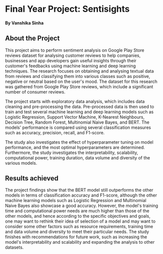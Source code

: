 # Final Year Project: Sentisights

#### By Vanshika Sinha

## About the Project

This project aims to perform sentiment analysis on Google Play Store reviews dataset for analysing customer reviews to help companies, businesses and app developers gain useful insights through their customer's feedbacks using machine learning and deep learning techniques. The research focuses on obtaining and analysing textual data from reviews and classifying them into various classes such as positive, negative or neutral based on the user's mood. The dataset for this research was gathered from Google Play Store reviews, which include a significant number of consumer reviews.

The project starts with exploratory data analysis, which includes data cleaning and pre-processing the data. Pre-processed data is then used to train and test several machine learning and deep learning models such as Logistic Regression, Support Vector Machine, K-Nearest Neighbours, Decision Tree, Random Forest, Multinomial Naive Bayes, and BERT. The models' performance is compared using several classification measures such as accuracy, precision, recall, and F1-score.

The study also investigates the effect of hyperparameter tuning on model performance, and the most optimal hyperparameters are determined. Furthermore, the study investigates the interpretability, scalability, computational power, training duration, data volume and diversity of the various models.

## Results achieved

The project findings show that the BERT model still outperforms the other models in terms of classification accuracy and F1-score, although the other machine learning models such as Logistic Regression and Multinomial Naive Bayes also showcase a good accuracy. However, the model's training time and computational power needs are much higher than those of the other models, and hence according to the specific objectives and goals, one may want to rethink their idea of selection of a model and may want to consider some other factors such as resource requirements, training time and data volume and diversity to meet their particular needs. The study finishes with recommendations for future work, such as increasing the model's interpretability and scalability and expanding the analysis to other datasets.
